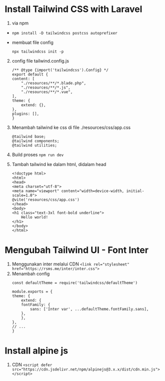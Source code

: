 # Install Tailwind CSS with Laravel
1. via npm

- ```npm install -D tailwindcss postcss autoprefixer```

- membuat file config
 
  ```npx tailwindcss init -p```

2. config file tailwind.config.js
    ```
    /** @type {import('tailwindcss').Config} */
    export default {
    content: [
        "./resources/**/*.blade.php",
        "./resources/**/*.js",
        "./resources/**/*.vue",
    ],
    theme: {
        extend: {},
    },
    plugins: [],
    }
    ```

3. Menambah tailwind ke css di file ./resources/css/app.css
    ```
    @tailwind base;
    @tailwind components;
    @tailwind utilities;
    ```

4. Build proses
```npm run dev```

5. Tambah tailwind ke dalam html, didalam head
    ```
    <!doctype html>
    <html>
    <head>
    <meta charset="utf-8">
    <meta name="viewport" content="width=device-width, initial-scale=1.0">
    @vite('resources/css/app.css')
    </head>
    <body>
    <h1 class="text-3xl font-bold underline">
        Hello world!
    </h1>
    </body>
    </html>
    ```

# Mengubah Tailwind UI - Font Inter
1. Menggunakan inter melalui CDN
```<link rel="stylesheet" href="https://rsms.me/inter/inter.css">```
2. Menambah config
    ```
    const defaultTheme = require('tailwindcss/defaultTheme')

    module.exports = {
    theme: {
        extend: {
        fontFamily: {
            sans: ['Inter var', ...defaultTheme.fontFamily.sans],
        },
        },
    },
    // ...
    }
    ```

# Install alpine js
1. CDN 
```<script defer src="https://cdn.jsdelivr.net/npm/alpinejs@3.x.x/dist/cdn.min.js"></script>```